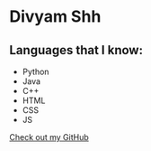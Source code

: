 # Divyam Shh
## Languages that I know:
- Python
- Java
- C++
- HTML
- CSS
- JS

[Check out my GitHub](https://github.com/shahdivyam)
